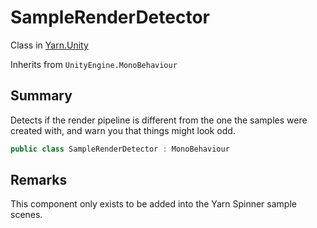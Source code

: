 # SampleRenderDetector

Class in [Yarn.Unity](yarn.unity.md)

Inherits from `UnityEngine.MonoBehaviour`

## Summary

Detects if the render pipeline is different from the one the samples were created with, and warn you that things might look odd.

```csharp
public class SampleRenderDetector : MonoBehaviour
```

## Remarks

This component only exists to be added into the Yarn Spinner sample scenes.
